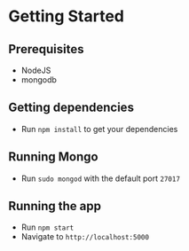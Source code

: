 # Getting Started

## Prerequisites
- NodeJS
- mongodb

## Getting dependencies
- Run `npm install` to get your dependencies

## Running Mongo
- Run `sudo mongod` with the default port `27017`

## Running the app
- Run `npm start`
- Navigate to `http://localhost:5000`